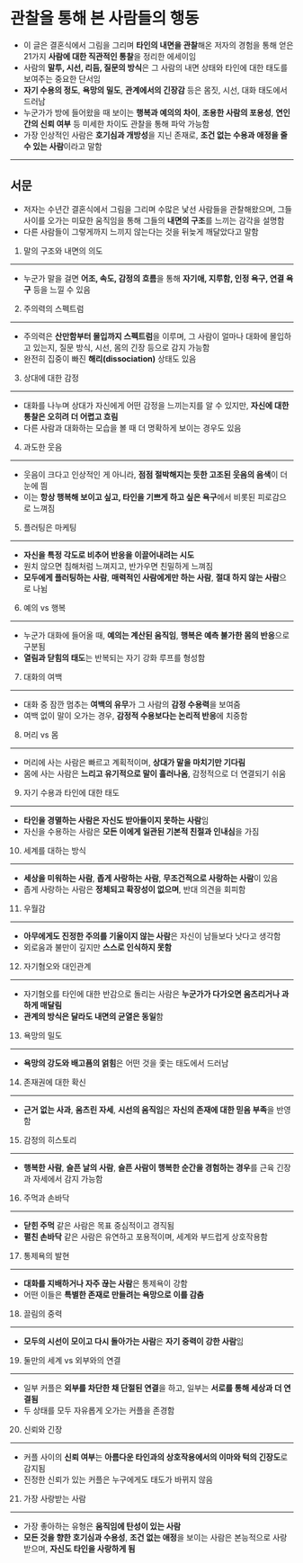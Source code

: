 # 관찰을 통해 본 사람들의 행동


* 이 글은 결혼식에서 그림을 그리며 **타인의 내면을 관찰**해온 저자의 경험을 통해 얻은 21가지 **사람에 대한 직관적인 통찰**을 정리한 에세이임
* 사람의 **말투, 시선, 리듬, 질문의 방식**은 그 사람의 내면 상태와 타인에 대한 태도를 보여주는 중요한 단서임
* **자기 수용의 정도**, **욕망의 밀도**, **관계에서의 긴장감** 등은 몸짓, 시선, 대화 태도에서 드러남
* 누군가가 방에 들어왔을 때 보이는 **행복과 예의의 차이**, **조용한 사람의 포용성**, **연인 간의 신뢰 여부** 등 미세한 차이도 관찰을 통해 파악 가능함
* 가장 인상적인 사람은 **호기심과 개방성**을 지닌 존재로, **조건 없는 수용과 애정을 줄 수 있는 사람**이라고 말함

---

서문
--

* 저자는 수년간 결혼식에서 그림을 그리며 수많은 낯선 사람들을 관찰해왔으며, 그들 사이를 오가는 미묘한 움직임을 통해 그들의 **내면의 구조**를 느끼는 감각을 설명함
* 다른 사람들이 그렇게까지 느끼지 않는다는 것을 뒤늦게 깨달았다고 말함

1. 말의 구조와 내면의 의도
----------------

* 누군가 말을 걸면 **어조, 속도, 감정의 흐름**을 통해 **자기애, 지루함, 인정 욕구, 연결 욕구** 등을 느낄 수 있음

2. 주의력의 스펙트럼
------------

* 주의력은 **산만함부터 몰입까지 스펙트럼**을 이루며, 그 사람이 얼마나 대화에 몰입하고 있는지, 질문 방식, 시선, 몸의 긴장 등으로 감지 가능함
* 완전히 집중이 빠진 **해리(dissociation)** 상태도 있음

3. 상대에 대한 감정
------------

* 대화를 나누며 상대가 자신에게 어떤 감정을 느끼는지를 알 수 있지만, **자신에 대한 통찰은 오히려 더 어렵고 흐림**
* 다른 사람과 대화하는 모습을 볼 때 더 명확하게 보이는 경우도 있음

4. 과도한 웃음
---------

* 웃음이 크다고 인상적인 게 아니라, **점점 절박해지는 듯한 고조된 웃음의 음색**이 더 눈에 띔
* 이는 **항상 행복해 보이고 싶고, 타인을 기쁘게 하고 싶은 욕구**에서 비롯된 피로감으로 느껴짐

5. 플러팅은 마케팅
-----------

* **자신을 특정 각도로 비추어 반응을 이끌어내려는 시도**
* 원치 않으면 침해처럼 느껴지고, 반가우면 친밀하게 느껴짐
* **모두에게 플러팅하는 사람**, **매력적인 사람에게만 하는 사람**, **절대 하지 않는 사람**으로 나뉨

6. 예의 vs 행복
-----------

* 누군가 대화에 들어올 때, **예의는 계산된 움직임**, **행복은 예측 불가한 몸의 반응**으로 구분됨
* **열림과 닫힘의 태도**는 반복되는 자기 강화 루프를 형성함

7. 대화의 여백
---------

* 대화 중 잠깐 멈추는 **여백의 유무**가 그 사람의 **감정 수용력**을 보여줌
* 여백 없이 말이 오가는 경우, **감정적 수용보다는 논리적 반응**에 치중함

8. 머리 vs 몸
----------

* 머리에 사는 사람은 빠르고 계획적이며, **상대가 말을 마치기만 기다림**
* 몸에 사는 사람은 **느리고 유기적으로 말이 흘러나옴**, 감정적으로 더 연결되기 쉬움

9. 자기 수용과 타인에 대한 태도
-------------------

* **타인을 경멸하는 사람은 자신도 받아들이지 못하는 사람**임
* 자신을 수용하는 사람은 **모든 이에게 일관된 기본적 친절과 인내심**을 가짐

10. 세계를 대하는 방식
--------------

* **세상을 미워하는 사람**, **좁게 사랑하는 사람**, **무조건적으로 사랑하는 사람**이 있음
* 좁게 사랑하는 사람은 **정체되고 확장성이 없으며**, 반대 의견을 회피함

11. 우월감
-------

* **아무에게도 진정한 주의를 기울이지 않는 사람**은 자신이 남들보다 낫다고 생각함
* 외로움과 불만이 깊지만 **스스로 인식하지 못함**

12. 자기혐오와 대인관계
--------------

* 자기혐오를 타인에 대한 반감으로 돌리는 사람은 **누군가가 다가오면 움츠리거나 과하게 매달림**
* **관계의 방식은 달라도 내면의 균열은 동일**함

13. 욕망의 밀도
----------

* **욕망의 강도와 배고픔의 얽힘**은 어떤 것을 좇는 태도에서 드러남

14. 존재권에 대한 확신
--------------

* **근거 없는 사과**, **움츠린 자세**, **시선의 움직임**은 **자신의 존재에 대한 믿음 부족**을 반영함

15. 감정의 히스토리
------------

* **행복한 사람**, **슬픈 날의 사람**, **슬픈 사람이 행복한 순간을 경험하는 경우**를 근육 긴장과 자세에서 감지 가능함

16. 주먹과 손바닥
-----------

* **닫힌 주먹** 같은 사람은 목표 중심적이고 경직됨
* **펼친 손바닥** 같은 사람은 유연하고 포용적이며, 세계와 부드럽게 상호작용함

17. 통제욕의 발현
-----------

* **대화를 지배하거나 자주 끊는 사람**은 통제욕이 강함
* 어떤 이들은 **특별한 존재로 만들려는 욕망으로 이를 감춤**

18. 끌림의 중력
----------

* **모두의 시선이 모이고 다시 돌아가는 사람**은 **자기 중력이 강한 사람**임

19. 둘만의 세계 vs 외부와의 연결
---------------------

* 일부 커플은 **외부를 차단한 채 단절된 연결**을 하고, 일부는 **서로를 통해 세상과 더 연결됨**
* 두 상태를 모두 자유롭게 오가는 커플을 존경함

20. 신뢰와 긴장
----------

* 커플 사이의 **신뢰 여부**는 **아름다운 타인과의 상호작용에서의 이마와 턱의 긴장도**로 감지됨
* 진정한 신뢰가 있는 커플은 누구에게도 태도가 바뀌지 않음

21. 가장 사랑받는 사람
--------------

* 가장 좋아하는 유형은 **움직임에 탄성이 있는 사람**
* **모든 것을 향한 호기심과 수용성**, **조건 없는 애정**을 보이는 사람은 본능적으로 사랑받으며, **자신도 타인을 사랑하게 됨**
